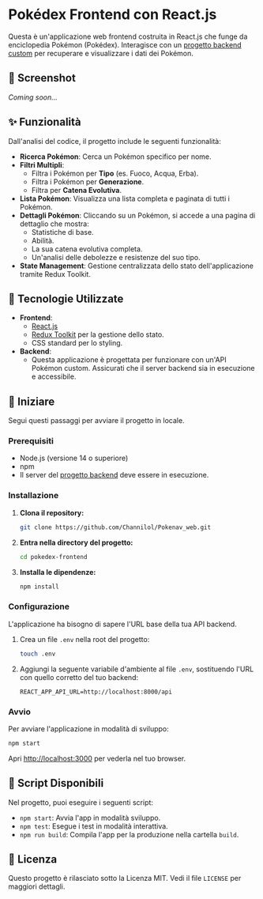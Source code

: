 # Pokédex Frontend con React.js

Questa è un'applicazione web frontend costruita in React.js che funge da enciclopedia Pokémon (Pokédex). Interagisce con un [progetto backend custom](https://github.com/tuo-username/pokemon-api) per recuperare e visualizzare i dati dei Pokémon.

## 📸 Screenshot

*Coming soon...*

## ✨ Funzionalità

Dall'analisi del codice, il progetto include le seguenti funzionalità:

-   **Ricerca Pokémon**: Cerca un Pokémon specifico per nome.
-   **Filtri Multipli**:
    -   Filtra i Pokémon per **Tipo** (es. Fuoco, Acqua, Erba).
    -   Filtra i Pokémon per **Generazione**.
    -   Filtra per **Catena Evolutiva**.
-   **Lista Pokémon**: Visualizza una lista completa e paginata di tutti i Pokémon.
-   **Dettagli Pokémon**: Cliccando su un Pokémon, si accede a una pagina di dettaglio che mostra:
    -   Statistiche di base.
    -   Abilità.
    -   La sua catena evolutiva completa.
    -   Un'analisi delle debolezze e resistenze del suo tipo.
-   **State Management**: Gestione centralizzata dello stato dell'applicazione tramite Redux Toolkit.

## 🚀 Tecnologie Utilizzate

-   **Frontend**:
    -   [React.js](https://reactjs.org/)
    -   [Redux Toolkit](https://redux-toolkit.js.org/) per la gestione dello stato.
    -   CSS standard per lo styling.
-   **Backend**:
    -   Questa applicazione è progettata per funzionare con un'API Pokémon custom. Assicurati che il server backend sia in esecuzione e accessibile.

## 🏁 Iniziare

Segui questi passaggi per avviare il progetto in locale.

### Prerequisiti

-   Node.js (versione 14 o superiore)
-   npm
-   Il server del [progetto backend](https://github.com/tuo-username/pokemon-api) deve essere in esecuzione.

### Installazione

1.  **Clona il repository:**
    ```sh
    git clone https://github.com/Channilol/Pokenav_web.git
    ```
2.  **Entra nella directory del progetto:**
    ```sh
    cd pokedex-frontend
    ```
3.  **Installa le dipendenze:**
    ```sh
    npm install
    ```

### Configurazione

L'applicazione ha bisogno di sapere l'URL base della tua API backend.

1.  Crea un file `.env` nella root del progetto:
    ```sh
    touch .env
    ```
2.  Aggiungi la seguente variabile d'ambiente al file `.env`, sostituendo l'URL con quello corretto del tuo backend:
    ```
    REACT_APP_API_URL=http://localhost:8000/api
    ```

### Avvio

Per avviare l'applicazione in modalità di sviluppo:

```sh
npm start
```

Apri [http://localhost:3000](http://localhost:3000) per vederla nel tuo browser.

## 📜 Script Disponibili

Nel progetto, puoi eseguire i seguenti script:

-   `npm start`: Avvia l'app in modalità sviluppo.
-   `npm test`: Esegue i test in modalità interattiva.
-   `npm run build`: Compila l'app per la produzione nella cartella `build`.

## 📄 Licenza

Questo progetto è rilasciato sotto la Licenza MIT. Vedi il file `LICENSE` per maggiori dettagli.
